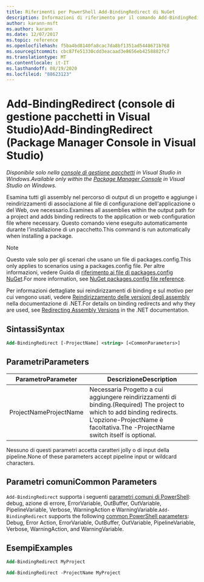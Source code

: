 ```yaml
---
title: Riferimenti per PowerShell Add-BindingRedirect di NuGet
description: Informazioni di riferimento per il comando Add-BindingRedirect di PowerShell nella console di gestione pacchetti NuGet in Visual Studio.
author: karann-msft
ms.author: karann
ms.date: 12/07/2017
ms.topic: reference
ms.openlocfilehash: f5ba4bd8140fa8cac7da8bf1351ad5448671b768
ms.sourcegitcommit: cbc87fe51330cdd3eacaad3e8656eb4258882fc7
ms.translationtype: MT
ms.contentlocale: it-IT
ms.lasthandoff: 08/19/2020
ms.locfileid: "88623123"
---
```

# <a name="add-bindingredirect-package-manager-console-in-visual-studio"></a><span data-ttu-id="bc48d-103">Add-BindingRedirect (console di gestione pacchetti in Visual Studio)</span><span class="sxs-lookup"><span data-stu-id="bc48d-103">Add-BindingRedirect (Package Manager Console in Visual Studio)</span></span>

<span data-ttu-id="bc48d-104">*Disponibile solo nella [console di gestione pacchetti](../../consume-packages/install-use-packages-powershell.md) in Visual Studio in Windows.*</span><span class="sxs-lookup"><span data-stu-id="bc48d-104">*Available only within the [Package Manager Console](../../consume-packages/install-use-packages-powershell.md) in Visual Studio on Windows.*</span></span>

<span data-ttu-id="bc48d-105">Esamina tutti gli assembly nel percorso di output di un progetto e aggiunge i reindirizzamenti di associazione al file di configurazione dell'applicazione o del Web, ove necessario.</span><span class="sxs-lookup"><span data-stu-id="bc48d-105">Examines all assemblies within the output path for a project and adds binding redirects to the application or web configuration file where necessary.</span></span> <span data-ttu-id="bc48d-106">Questo comando viene eseguito automaticamente durante l'installazione di un pacchetto.</span><span class="sxs-lookup"><span data-stu-id="bc48d-106">This command is run automatically when installing a package.</span></span>

> [!NOTE]
> <span data-ttu-id="bc48d-107">Questo vale solo per gli scenari che usano un file di packages.config.</span><span class="sxs-lookup"><span data-stu-id="bc48d-107">This only applies to scenarios using a packages.config file.</span></span> <span data-ttu-id="bc48d-108">Per altre informazioni, vedere Guida di [riferimento ai file di packages.config NuGet](~/reference/packages-config.md).</span><span class="sxs-lookup"><span data-stu-id="bc48d-108">For more information, see [NuGet packages.config file reference](~/reference/packages-config.md).</span></span>

<span data-ttu-id="bc48d-109">Per informazioni dettagliate sui reindirizzamenti di binding e sul motivo per cui vengono usati, vedere [Reindirizzamento delle versioni degli assembly](/dotnet/framework/configure-apps/redirect-assembly-versions) nella documentazione di .NET.</span><span class="sxs-lookup"><span data-stu-id="bc48d-109">For details on binding redirects and why they are used, see [Redirecting Assembly Versions](/dotnet/framework/configure-apps/redirect-assembly-versions) in the .NET documentation.</span></span>

## <a name="syntax"></a><span data-ttu-id="bc48d-110">Sintassi</span><span class="sxs-lookup"><span data-stu-id="bc48d-110">Syntax</span></span>

```ps
Add-BindingRedirect [-ProjectName] <string> [<CommonParameters>]
```

## <a name="parameters"></a><span data-ttu-id="bc48d-111">Parametri</span><span class="sxs-lookup"><span data-stu-id="bc48d-111">Parameters</span></span>

| <span data-ttu-id="bc48d-112">Parametro</span><span class="sxs-lookup"><span data-stu-id="bc48d-112">Parameter</span></span> | <span data-ttu-id="bc48d-113">Descrizione</span><span class="sxs-lookup"><span data-stu-id="bc48d-113">Description</span></span> |
| --- | --- |
| <span data-ttu-id="bc48d-114">ProjectName</span><span class="sxs-lookup"><span data-stu-id="bc48d-114">ProjectName</span></span> | <span data-ttu-id="bc48d-115">Necessaria Progetto a cui aggiungere reindirizzamenti di binding.</span><span class="sxs-lookup"><span data-stu-id="bc48d-115">(Required) The project to which to add binding redirects.</span></span> <span data-ttu-id="bc48d-116">L'opzione-ProjectName è facoltativa.</span><span class="sxs-lookup"><span data-stu-id="bc48d-116">The -ProjectName switch itself is optional.</span></span> |

<span data-ttu-id="bc48d-117">Nessuno di questi parametri accetta caratteri jolly o di input della pipeline.</span><span class="sxs-lookup"><span data-stu-id="bc48d-117">None of these parameters accept pipeline input or wildcard characters.</span></span>

## <a name="common-parameters"></a><span data-ttu-id="bc48d-118">Parametri comuni</span><span class="sxs-lookup"><span data-stu-id="bc48d-118">Common Parameters</span></span>

<span data-ttu-id="bc48d-119">`Add-BindingRedirect` supporta i seguenti [parametri comuni di PowerShell](https://go.microsoft.com/fwlink/?LinkID=113216): debug, azione di errore, ErrorVariable, OutBuffer, OutVariable, PipelineVariable, Verbose, WarningAction e WarningVariable.</span><span class="sxs-lookup"><span data-stu-id="bc48d-119">`Add-BindingRedirect` supports the following [common PowerShell parameters](https://go.microsoft.com/fwlink/?LinkID=113216): Debug, Error Action, ErrorVariable, OutBuffer, OutVariable, PipelineVariable, Verbose, WarningAction, and WarningVariable.</span></span>

## <a name="examples"></a><span data-ttu-id="bc48d-120">Esempi</span><span class="sxs-lookup"><span data-stu-id="bc48d-120">Examples</span></span>

```ps
Add-BindingRedirect MyProject

Add-BindingRedirect -ProjectName MyProject
```
